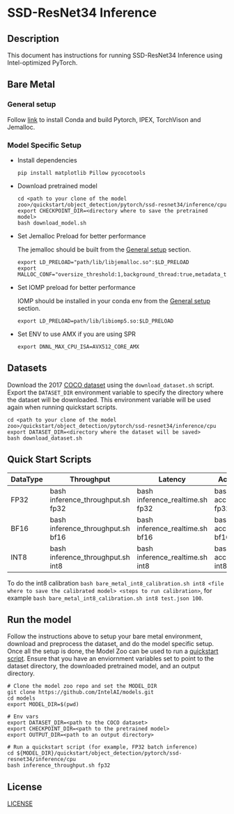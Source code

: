 # SSD-ResNet34 Inference

## Description
This document has instructions for running SSD-ResNet34 Inference using Intel-optimized PyTorch.

## Bare Metal
### General setup

Follow [link](/docs/general/pytorch/BareMetalSetup.md) to install Conda and build Pytorch, IPEX, TorchVison and Jemalloc.

### Model Specific Setup
* Install dependencies
  ```
  pip install matplotlib Pillow pycocotools
  ```

* Download pretrained model
  ```
  cd <path to your clone of the model zoo>/quickstart/object_detection/pytorch/ssd-resnet34/inference/cpu
  export CHECKPOINT_DIR=<directory where to save the pretrained model>
  bash download_model.sh
  ```

* Set Jemalloc Preload for better performance

  The jemalloc should be built from the [General setup](#general-setup) section.
  ```
  export LD_PRELOAD="path/lib/libjemalloc.so":$LD_PRELOAD
  export MALLOC_CONF="oversize_threshold:1,background_thread:true,metadata_thp:auto,dirty_decay_ms:9000000000,muzzy_decay_ms:9000000000"
  ```

* Set IOMP preload for better performance

  IOMP should be installed in your conda env from the [General setup](#general-setup) section.
  ```
  export LD_PRELOAD=path/lib/libiomp5.so:$LD_PRELOAD
  ```

* Set ENV to use AMX if you are using SPR
  ```
  export DNNL_MAX_CPU_ISA=AVX512_CORE_AMX
  ```

## Datasets

Download the 2017 [COCO dataset](https://cocodataset.org) using the `download_dataset.sh` script.
Export the `DATASET_DIR` environment variable to specify the directory where the dataset
will be downloaded. This environment variable will be used again when running quickstart scripts.
```
cd <path to your clone of the model zoo>/quickstart/object_detection/pytorch/ssd-resnet34/inference/cpu
export DATASET_DIR=<directory where the dataset will be saved>
bash download_dataset.sh
```

## Quick Start Scripts

|  DataType   | Throughput  |  Latency    |   Accuracy  |
| ----------- | ----------- | ----------- | ----------- |
| FP32        | bash inference_throughput.sh fp32 | bash inference_realtime.sh fp32 | bash accuracy.sh fp32 |
| BF16        | bash inference_throughput.sh bf16 | bash inference_realtime.sh bf16 | bash accuracy.sh bf16 |
| INT8        | bash inference_throughput.sh int8 | bash inference_realtime.sh int8 | bash accuracy.sh int8 |

To do the int8 calibration `bash bare_metal_int8_calibration.sh int8 <file where to save the calibrated model> <steps to run calibration>`, for example `bash bare_metal_int8_calibration.sh int8 test.json 100`.

## Run the model

Follow the instructions above to setup your bare metal environment, download and
preprocess the dataset, and do the model specific setup. Once all the setup is done,
the Model Zoo can be used to run a [quickstart script](#quick-start-scripts).
Ensure that you have an enviornment variables set to point to the dataset directory,
the downloaded pretrained model, and an output directory.

```
# Clone the model zoo repo and set the MODEL_DIR
git clone https://github.com/IntelAI/models.git
cd models
export MODEL_DIR=$(pwd)

# Env vars
export DATASET_DIR=<path to the COCO dataset>
export CHECKPOINT_DIR=<path to the pretrained model>
export OUTPUT_DIR=<path to an output directory>

# Run a quickstart script (for example, FP32 batch inference)
cd ${MODEL_DIR}/quickstart/object_detection/pytorch/ssd-resnet34/inference/cpu
bash inference_throughput.sh fp32
```

<!--- 80. License -->
## License

[LICENSE](/LICENSE)